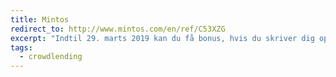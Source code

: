 ```yaml
---
title: Mintos
redirect_to: http://www.mintos.com/en/ref/C53XZG
excerpt: "Indtil 29. marts 2019 kan du få bonus, hvis du skriver dig op med dette link. Bonussen udregnes alt efter hvor meget, du investerer."
tags:
  - crowdlending
---
```

